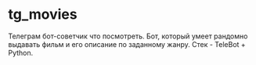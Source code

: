 # tg_movies
Телеграм бот-cоветчик что посмотреть. 
Бот, который умеет рандомно выдавать фильм и его описание по заданному жанру.
Стек - TeleBot + Python.
